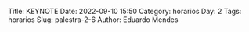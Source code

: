 Title: KEYNOTE
Date: 2022-09-10 15:50
Category: horarios
Day: 2
Tags: horarios
Slug: palestra-2-6
Author: Eduardo Mendes
